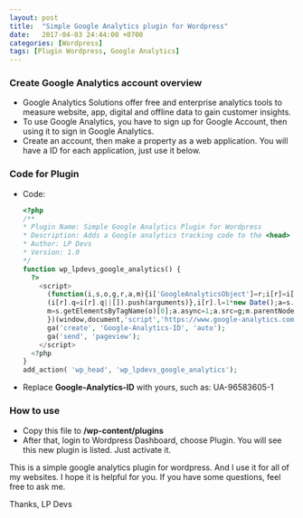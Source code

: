 ```yaml
---
layout: post
title:  "Simple Google Analytics plugin for Wordpress"
date:   2017-04-03 24:44:00 +0700
categories: [Wordpress]
tags: [Plugin Wordpress, Google Analytics] 
---
```


### Create Google Analytics account overview

  * Google Analytics Solutions offer free and enterprise analytics tools to measure website, app, digital 
  and offline data to gain customer insights.
  * To use Google Analytics, you have to sign up for Google Account, then using it to sign in Google Analytics. 
  * Create an account, then make a property as a web application. You will have a ID for each application, just use it below.

### Code for Plugin
  
  * Code:
    ```php
    <?php
    /**
    * Plugin Name: Simple Google Analytics Plugin for Wordpress
    * Description: Adds a Google analytics tracking code to the <head> of your theme, by hooking to wp_head.
    * Author: LP Devs
    * Version: 1.0
    */
    function wp_lpdevs_google_analytics() {
      ?>
	    <script>
	      (function(i,s,o,g,r,a,m){i['GoogleAnalyticsObject']=r;i[r]=i[r]||function(){
	      (i[r].q=i[r].q||[]).push(arguments)},i[r].l=1*new Date();a=s.createElement(o),
	      m=s.getElementsByTagName(o)[0];a.async=1;a.src=g;m.parentNode.insertBefore(a,m)
	      })(window,document,'script','https://www.google-analytics.com/analytics.js','ga');
	      ga('create', 'Google-Analytics-ID', 'auto');
	      ga('send', 'pageview');
	    </script>
      <?php
    }
    add_action( 'wp_head', 'wp_lpdevs_google_analytics');
    ```
  * Replace **Google-Analytics-ID** with yours, such as: UA-96583605-1
  
### How to use

  * Copy this file to **/wp-content/plugins**
  * After that, login to Wordpress Dashboard, choose Plugin. You will see this new plugin is listed. Just activate it.
  
This is a simple google analytics plugin for wordpress. And I use it for all of my websites. I hope it is helpful for you. 
If you have some questions, feel free to ask me.

Thanks,
LP Devs
  
